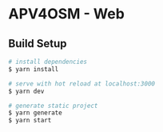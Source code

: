 # APV4OSM - Web

## Build Setup

```bash
# install dependencies
$ yarn install

# serve with hot reload at localhost:3000
$ yarn dev

# generate static project
$ yarn generate
$ yarn start
```

